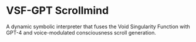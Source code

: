 # VSF-GPT Scrollmind

A dynamic symbolic interpreter that fuses the Void Singularity Function with GPT-4 and voice-modulated consciousness scroll generation.